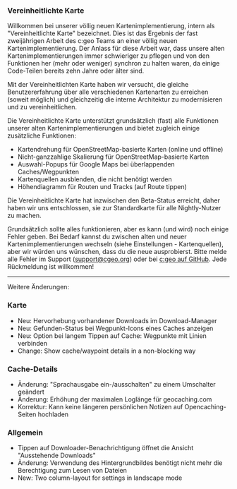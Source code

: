 ### Vereinheitlichte Karte
Willkommen bei unserer völlig neuen Kartenimplementierung, intern als "Vereinheitlichte Karte" bezeichnet. Dies ist das Ergebnis der fast zweijährigen Arbeit des c:geo Teams an einer völlig neuen Kartenimplementierung. Der Anlass für diese Arbeit war, dass unsere alten Kartenimplementierungen immer schwieriger zu pflegen und von den Funktionen her (mehr oder weniger) synchron zu halten waren, da einige Code-Teilen bereits zehn Jahre oder älter sind.

Mit der Vereinheitlichten Karte haben wir versucht, die gleiche Benutzererfahrung über alle verschiedenen Kartenarten zu erreichen (soweit möglich) und gleichzeitig die interne Architektur zu modernisieren und zu vereinheitlichen.

Die Vereinheitlichte Karte unterstützt grundsätzlich (fast) alle Funktionen unserer alten Kartenimplementierungen und bietet zugleich einige zusätzliche Funktionen:

- Kartendrehung für OpenStreetMap-basierte Karten (online und offline)
- Nicht-ganzzahlige Skalierung für OpenStreetMap-basierte Karten
- Auswahl-Popups für Google Maps bei überlappenden Caches/Wegpunkten
- Kartenquellen ausblenden, die nicht benötigt werden
- Höhendiagramm für Routen und Tracks (auf Route tippen)

Die Vereinheitlichte Karte hat inzwischen den Beta-Status erreicht, daher haben wir uns entschlossen, sie zur Standardkarte für alle Nightly-Nutzer zu machen.

Grundsätzlich sollte alles funktionieren, aber es kann (und wird) noch einige Fehler geben. Bei Bedarf kannst du zwischen alten und neuer Kartenimplementierungen wechseln (siehe Einstellungen - Kartenquellen), aber wir würden uns wünschen, dass du die neue ausprobierst. Bitte melde alle Fehler im Support ([support@cgeo.org](mailto:support@cgeo.org)) oder bei [c:geo auf GitHub](github.com/cgeo/cgeo/issues). Jede Rückmeldung ist willkommen!

---

Weitere Änderungen:

### Karte
- Neu: Hervorhebung vorhandener Downloads im Download-Manager
- Neu: Gefunden-Status bei Wegpunkt-Icons eines Caches anzeigen
- Neu: Option bei langem Tippen auf Cache: Wegpunkte mit Linien verbinden
- Change: Show cache/waypoint details in a non-blocking way

### Cache-Details
- Änderung: "Sprachausgabe ein-/ausschalten" zu einem Umschalter geändert
- Änderung: Erhöhung der maximalen Loglänge für geocaching.com
- Korrektur: Kann keine längeren persönlichen Notizen auf Opencaching-Seiten hochladen

### Allgemein
- Tippen auf Downloader-Benachrichtigung öffnet die Ansicht "Ausstehende Downloads"
- Änderung: Verwendung des Hintergrundbildes benötigt nicht mehr die Berechtigung zum Lesen von Dateien
- New: Two column-layout for settings in landscape mode
